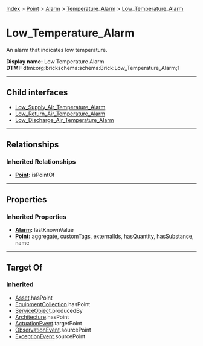 [Index](../../../../index.md) > [Point](../../../Point.md) > [Alarm](../../Alarm.md) > [Temperature_Alarm](../Temperature_Alarm.md) > [Low_Temperature_Alarm](#)
# Low_Temperature_Alarm

An alarm that indicates low temperature.


**Display name:** Low Temperature Alarm<br />
**DTMI:** dtmi:org:brickschema:schema:Brick:Low_Temperature_Alarm;1

---

## Child interfaces
* [Low_Supply_Air_Temperature_Alarm](../Air_Temperature_Alarm/Supply_Air_Temperature_Alarm/Low_Supply_Air_Temperature_Alarm.md)
* [Low_Return_Air_Temperature_Alarm](../Air_Temperature_Alarm/Return_Air_Temperature_Alarm/Low_Return_Air_Temperature_Alarm.md)
* [Low_Discharge_Air_Temperature_Alarm](../Air_Temperature_Alarm/Discharge_Air_Temperature_Alarm/Low_Discharge_Air_Temperature_Alarm.md)

---

## Relationships

### Inherited Relationships
* **[Point](../../../Point.md):** isPointOf

---

## Properties

### Inherited Properties
* **[Alarm](../../Alarm.md):** lastKnownValue
* **[Point](../../../Point.md):** aggregate, customTags, externalIds, hasQuantity, hasSubstance, name

---

## Target Of
### Inherited
* [Asset](../../../../Asset/Asset.md).hasPoint
* [EquipmentCollection](../../../../Collection/EquipmentCollection.md).hasPoint
* [ServiceObject](../../../../Information/ServiceObject/ServiceObject.md).producedBy
* [Architecture](../../../../Space/Architecture/Architecture.md).hasPoint
* [ActuationEvent](../../../../Event/PointEvent/ActuationEvent.md).targetPoint
* [ObservationEvent](../../../../Event/PointEvent/ObservationEvent.md).sourcePoint
* [ExceptionEvent](../../../../Event/PointEvent/ExceptionEvent.md).sourcePoint

